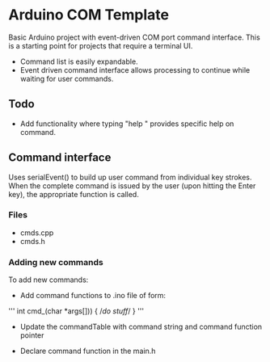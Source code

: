 # Arduino COM Template

Basic Arduino project with event-driven COM port command interface. This is a starting point for projects that require a terminal UI.
- Command list is easily expandable.
- Event driven command interface allows processing to continue while waiting for user commands.

## Todo

- Add functionality where typing "help <cmd>" provides specific help on command.

## Command interface

Uses serialEvent() to build up user command from individual key strokes. When the complete command is issued by the user (upon hitting the Enter key), the appropriate function is called.

### Files
- cmds.cpp
- cmds.h

### Adding new commands

To add new commands:

- Add command functions to .ino file of form:

'''
int cmd_<command name>(char *args[]))
    {
      /*do stuff*/
    }
'''

- Update the commandTable with command string and command function pointer

- Declare command function in the main.h
